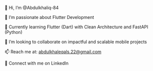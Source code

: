 👋 Hi, I’m @Abdulkhaliq-84

👀 I’m passionate about Flutter Development

🌱 Currently learning Flutter (Dart) with Clean Architecture and FastAPI (Python)

💞️ I’m looking to collaborate on impactful and scalable mobile projects

📫 Reach me at: abdulkhaleqals.22@gmail.com

🔗 Connect with me on LinkedIn
